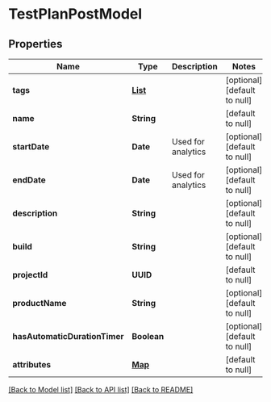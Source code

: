 # TestPlanPostModel
## Properties

| Name | Type | Description | Notes |
|------------ | ------------- | ------------- | -------------|
| **tags** | [**List**](TagPostModel.md) |  | [optional] [default to null] |
| **name** | **String** |  | [default to null] |
| **startDate** | **Date** | Used for analytics | [optional] [default to null] |
| **endDate** | **Date** | Used for analytics | [optional] [default to null] |
| **description** | **String** |  | [optional] [default to null] |
| **build** | **String** |  | [optional] [default to null] |
| **projectId** | **UUID** |  | [default to null] |
| **productName** | **String** |  | [optional] [default to null] |
| **hasAutomaticDurationTimer** | **Boolean** |  | [optional] [default to null] |
| **attributes** | [**Map**](AnyType.md) |  | [default to null] |

[[Back to Model list]](../README.md#documentation-for-models) [[Back to API list]](../README.md#documentation-for-api-endpoints) [[Back to README]](../README.md)

